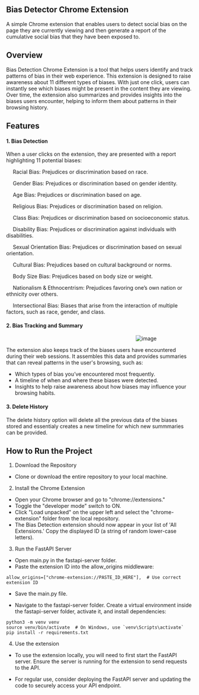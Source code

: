 ## Bias Detector Chrome Extension
A simple Chrome extension that enables users to detect social bias on the page they are currently viewing and then generate a report of the cumulative social bias that they have been exposed to. 

## Overview
Bias Detection Chrome Extension is a tool that helps users identify and track patterns of bias in their web experience. This extension is designed to raise awareness about 11 different types of biases. With just one click, users can instantly see which biases might be present in the content they are viewing. Over time, the extension also summarizes and provides insights into the biases users encounter, helping to inform them about patterns in their browsing history.

## Features
#### 1. Bias Detection

When a user clicks on the extension, they are presented with a report highlighting 11 potential biases:

&emsp; Racial Bias: Prejudices or discrimination based on race.

&emsp; Gender Bias: Prejudices or discrimination based on gender identity.

&emsp; Age Bias: Prejudices or discrimination based on age.

&emsp; Religious Bias: Prejudices or discrimination based on religion.

&emsp; Class Bias: Prejudices or discrimination based on socioeconomic status.

&emsp; Disability Bias: Prejudices or discrimination against individuals with disabilities.

&emsp; Sexual Orientation Bias: Prejudices or discrimination based on sexual orientation.

&emsp; Cultural Bias: Prejudices based on cultural background or norms.

&emsp; Body Size Bias: Prejudices based on body size or weight.

&emsp; Nationalism & Ethnocentrism: Prejudices favoring one’s own nation or ethnicity over others.

&emsp; Intersectional Bias: Biases that arise from the interaction of multiple factors, such as race, gender, and class.


#### 2. Bias Tracking and Summary
&emsp;&emsp;&emsp;&emsp;&emsp;&emsp;&emsp;&emsp;&emsp;&emsp;&emsp;&emsp;&emsp;&emsp;&emsp;&emsp;&emsp;&emsp;&emsp;&emsp;&emsp;&emsp;&emsp;&emsp;&emsp;![image](https://github.com/user-attachments/assets/fa6b0936-538a-49a9-8737-f88368b73e68)

The extension also keeps track of the biases users have encountered during their web sessions. It assembles this data and provides summaries that can reveal patterns in the user's browsing, such as:

* Which types of bias you’ve encountered most frequently. 
* A timeline of when and where these biases were detected. 
* Insights to help raise awareness about how biases may influence your browsing habits.

#### 3. Delete History
The delete history option will delete all the previous data of the biases stored and essentialy creates a new timeline for which new summmaries can be provided.


## How to Run the Project

1. Download the Repository
- Clone or download the entire repository to your local machine.

2. Install the Chrome Extension
- Open your Chrome browser and go to "chrome://extensions."
- Toggle the "developer mode" switch to ON.
- Click "Load unpacked" on the upper left and select the "chrome-extension" folder from the local repository.
- The Bias Detection extension should now appear in your list of 'All Extensions.' Copy the displayed ID (a string of random lower-case letters).

3. Run the FastAPI Server
- Open main.py in the fastapi-server folder.
- Paste the extension ID into the allow_origins middleware:

```allow_origins=["chrome-extension://PASTE_ID_HERE"],  # Use correct extension ID```

- Save the main.py file.

- Navigate to the fastapi-server folder. Create a virtual environment inside the fastapi-server folder, activate it, and install dependencies:
```
python3 -m venv venv
source venv/bin/activate  # On Windows, use `venv\Scripts\activate`
pip install -r requirements.txt
```

4. Use the extension
- To use the extension locally, you will need to first start the FastAPI server. Ensure the server is running for the extension to send requests to the API.

- For regular use, consider deploying the FastAPI server and updating the code to securely access your API endpoint.


